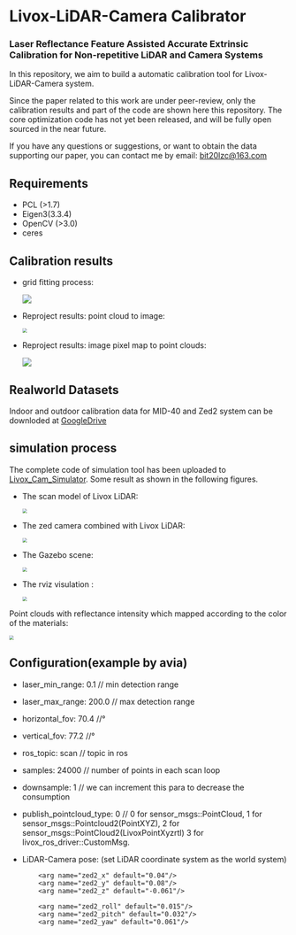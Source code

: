# Livox-LiDAR-Camera Calibrator

### Laser Reflectance Feature Assisted Accurate Extrinsic Calibration for Non-repetitive LiDAR and Camera Systems

In this repository, we aim to build a automatic calibration tool for Livox-LiDAR-Camera system.

Since the paper related to this work are under peer-review, only the calibration results and part of the code are shown here this repository. The core optimization code has not yet been released, and will be fully open sourced in the near future.

If you have any questions or suggestions, or want to obtain the data supporting our paper, you can contact me by email: bit20lzc@163.com 

## Requirements
- PCL (>1.7)
- Eigen3(3.3.4)
- OpenCV (>3.0)
- ceres

## Calibration results

- grid fitting process:

  <img src="resources/grid_fitting.gif" style="zoom:100%;" />

- Reproject results: point cloud to image:

  <img src="resources/reprj-img.png" style="zoom:50%;" />

- Reproject results: image pixel map to point clouds:

  <img src="resources/reprj-pc.png" style="zoom:100%;" />

## Realworld Datasets
 Indoor and outdoor calibration data for MID-40 and Zed2 system can be downloded at [GoogleDrive](https://drive.google.com/drive/folders/1zLcwRlwguh5txwxgK075HkXIG-hlaE5V?usp=sharing)  

## simulation process

The complete code of simulation tool has been uploaded to   [Livox_Cam_Simulator](https://github.com/zhijianglu/Livox_Cam_Simulator.git). Some result as shown in the following figures.

- The scan model of Livox LiDAR:

  <img src="resources/total.gif" style="zoom:50%;" />

- The zed camera combined with Livox LiDAR:

  <img src="resources/LC-model.png" style="zoom:50%;" />

- The Gazebo scene:

   <img src="resources/gazebo_scene.png" style="zoom:50%;" />

- The rviz visulation :

   <img src="resources/rviz_pc.png" style="zoom:50%;" />

Point clouds with reflectance intensity which mapped according to the color of the materials:

 <img src="resources/with_intensity.png" style="zoom:50%;" />



## Configuration(example by avia)

- laser_min_range: 0.1  // min detection range

- laser_max_range: 200.0  // max detection range

- horizontal_fov: 70.4   //°

- vertical_fov: 77.2    //°

- ros_topic: scan // topic in ros

- samples: 24000  // number of points in each scan loop

- downsample: 1 // we can increment this para to decrease the consumption

- publish_pointcloud_type: 0 // 0 for sensor_msgs::PointCloud, 1 for sensor_msgs::Pointcloud2(PointXYZ), 2 for sensor_msgs::PointCloud2(LivoxPointXyzrtl) 3 for livox_ros_driver::CustomMsg.

- LiDAR-Camera pose: (set  LiDAR coordinate system as the world system)

  ```
      <arg name="zed2_x" default="0.04"/>
      <arg name="zed2_y" default="0.08"/>
      <arg name="zed2_z" default="-0.061"/>
  
      <arg name="zed2_roll" default="0.015"/>
      <arg name="zed2_pitch" default="0.032"/>
      <arg name="zed2_yaw" default="0.061"/>
  ```


